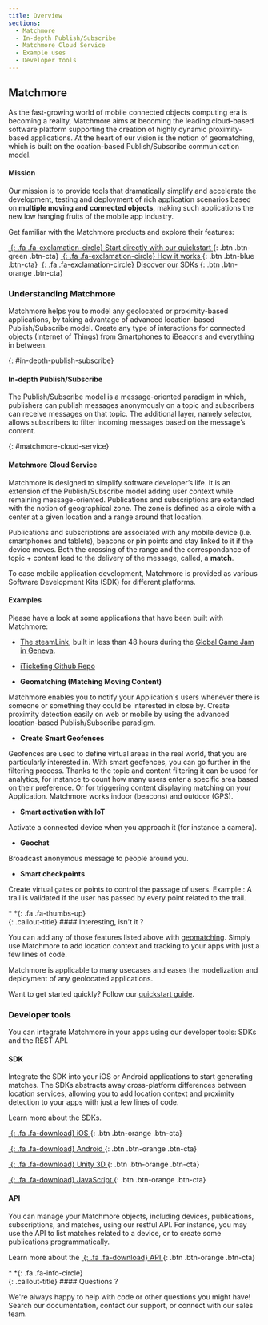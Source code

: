 ```yaml
---
title: Overview
sections:
  - Matchmore
  - In-depth Publish/Subscribe
  - Matchmore Cloud Service
  - Example uses
  - Developer tools
---
```


## Matchmore
As the fast-growing world of mobile connected objects computing era is becoming a reality, Matchmore aims at becoming the leading cloud-based software platform supporting the creation of highly dynamic proximity-based applications. At the heart of our vision is the notion of geomatching, which is built on the ocation-based Publish/Subscribe communication model.

#### Mission

Our mission is to provide tools that dramatically simplify and accelerate the development, testing and deployment of rich application scenarios based on **multiple moving and connected objects**, making such applications the new low hanging fruits of the mobile app industry.

Get familiar with the Matchmore products and explore their features:

[*&nbsp;*{: .fa .fa-exclamation-circle} Start directly with our quickstart ](#quickstart){: .btn .btn-green .btn-cta}
[*&nbsp;*{: .fa .fa-exclamation-circle} How it works                       ](#how-it-works){: .btn .btn-blue .btn-cta}
[*&nbsp;*{: .fa .fa-exclamation-circle} Discover our SDKs                   ](#sdks-integration-configuration){: .btn .btn-orange .btn-cta}

### Understanding Matchmore

Matchmore helps you to model any geolocated or proximity-based applications, by taking advantage of advanced location-based Publish/Subscribe model. Create any type of interactions for connected objects (Internet of Things) from Smartphones to iBeacons and everything in between.

{: #in-depth-publish-subscribe}
#### In-depth Publish/Subscribe

The Publish/Subscribe model is a message-oriented paradigm in which, publishers can publish messages anonymously on a topic and subscribers can receive messages on that topic. The additional layer, namely selector, allows subscribers to filter incoming messages based on the message’s content.

{: #matchmore-cloud-service}
#### Matchmore Cloud Service

Matchmore is designed to simplify software developer’s life. It is an extension of the Publish/Subscribe model adding user context while remaining message-oriented. Publications and subscriptions are extended with the notion of geographical zone. The zone is defined as a circle with a center at a given location and a range around that location.

Publications and subscriptions are associated with any mobile device (i.e. smartphones and tablets), beacons or pin points and stay linked to it if the device moves. Both the crossing of the range and the correspondance of topic + content lead to the delivery of the message, called, a **match**.

To ease mobile application development, Matchmore is provided as various Software Development Kits (SDK) for different platforms.

#### Examples

Please have a look at some applications that have been built with Matchmore:

* [The steamLink](https://itunes.apple.com/us/app/the-steamlink/id1341462059?l=fr&ls=1&mt=8), built in less than 48 hours during the [Global Game Jam in Geneva](https://globalgamejam.org).

* [iTicketing Github Repo](https://github.com/matchmore/ios-ticketing-app)

* **Geomatching (Matching Moving Content)**

Matchmore enables you to notify your Application's users whenever there is someone or something they could be interested in close by. Create proximity detection easily on web or mobile by using the advanced location-based Publish/Subscribe paradigm.

* **Create Smart Geofences**

Geofences are used to define virtual areas in the real world, that you are particularly interested in.
With smart geofences, you can go further in the filtering process. Thanks to the topic and content filtering it can be used for analytics, for instance to count how many users enter a specific area based on their preference. Or for triggering content displaying matching on your Application. Matchmore works indoor (beacons) and outdoor (GPS).

* **Smart activation with IoT**

Activate a connected device when you approach it (for instance a camera).

* **Geochat**

Broadcast anonymous message to people around you.

* **Smart checkpoints**

Create virtual gates or points to control the passage of users. Example : A trail is validated if the user has passed by every point related to the trail.

<div class="callout-block callout-success"><div class="icon-holder">*&nbsp;*{: .fa .fa-thumbs-up}
</div><div class="content">
{: .callout-title}
#### Interesting, isn't it ?

You can add any of those features listed above with [geomatching](#geomatching). Simply use Matchmore to add location context and tracking to your apps with just a few lines of code.

Matchmore is applicable to many usecases and eases the modelization and deployment of any geolocated applications.

Want to get started quickly? Follow our [quickstart guide](#quickstart).

</div></div>

### Developer tools
You can integrate Matchmore in your apps using our developer tools: SDKs and the REST API.

#### SDK
Integrate the SDK into your iOS or Android applications to start generating matches. The SDKs abstracts away cross-platform differences between location services, allowing you to add location context and proximity detection to your apps with just a few lines of code.

Learn more about the SDKs.

<div class="row">
 <div class="col-md-6 col-sm-6 col-xs-12">

[*&nbsp;*{: .fa .fa-download}           iOS         ](#ios){: .btn .btn-orange .btn-cta}

 </div>
 <div class="col-md-6 col-sm-6 col-xs-12">

[*&nbsp;*{: .fa .fa-download}           Android     ](#android){: .btn .btn-orange .btn-cta}

 </div>
 <div class="col-md-6 col-sm-6 col-xs-12">

[*&nbsp;*{: .fa .fa-download}           Unity 3D    ](#unity-3d){: .btn .btn-orange .btn-cta}

 </div>
 <div class="col-md-6 col-sm-6 col-xs-12">

[*&nbsp;*{: .fa .fa-download}           JavaScript  ](#javascript){: .btn .btn-orange .btn-cta}

 </div>
</div>

#### API
You can manage your Matchmore objects, including devices, publications, subscriptions, and matches, using our restful API. For instance, you may use the API to list matches related to a device, or to create some publications programmatically.

Learn more about the [*&nbsp;*{: .fa .fa-download}           API ](https://matchmore.io/documentation/api){: .btn .btn-orange .btn-cta}

<div class="callout-block callout-info"><div class="icon-holder">*&nbsp;*{: .fa .fa-info-circle}
</div><div class="content">
{: .callout-title}
#### Questions ?

We're always happy to help with code or other questions you might have! Search our documentation, contact our support, or connect with our sales team.

</div></div>
